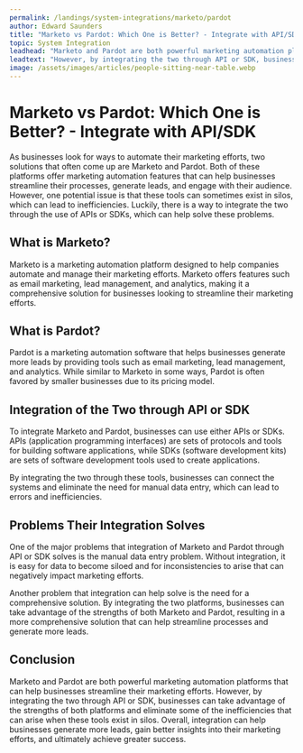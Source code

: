 ```yaml
---
permalink: /landings/system-integrations/marketo/pardot
author: Edward Saunders
title: "Marketo vs Pardot: Which One is Better? - Integrate with API/SDK"
topic: System Integration
leadhead: "Marketo and Pardot are both powerful marketing automation platforms that can help businesses streamline their marketing efforts"
leadtext: "However, by integrating the two through API or SDK, businesses can take advantage of the strengths of both platforms and eliminate some of the inefficiencies that can arise when these tools exist in silos. Overall, integration can help businesses generate more leads, gain better insights into their marketing efforts, and ultimately achieve greater success."
image: /assets/images/articles/people-sitting-near-table.webp
---
```

<div class="arttext">	<h1>Marketo vs Pardot: Which One is Better? - Integrate with API/SDK</h1>
	<p>
		As businesses look for ways to automate their marketing efforts, two solutions that often come up are Marketo and Pardot. Both of these platforms offer marketing automation features that can help businesses streamline their processes, generate leads, and engage with their audience. However, one potential issue is that these tools can sometimes exist in silos, which can lead to inefficiencies. Luckily, there is a way to integrate the two through the use of APIs or SDKs, which can help solve these problems.
	</p>
	<h2>What is Marketo?</h2>
	<p>
		Marketo is a marketing automation platform designed to help companies automate and manage their marketing efforts. Marketo offers features such as email marketing, lead management, and analytics, making it a comprehensive solution for businesses looking to streamline their marketing efforts.
	</p>
	<h2>What is Pardot?</h2>
	<p>
		Pardot is a marketing automation software that helps businesses generate more leads by providing tools such as email marketing, lead management, and analytics. While similar to Marketo in some ways, Pardot is often favored by smaller businesses due to its pricing model.
	</p>
	<h2>Integration of the Two through API or SDK</h2>
	<p>
		To integrate Marketo and Pardot, businesses can use either APIs or SDKs. APIs (application programming interfaces) are sets of protocols and tools for building software applications, while SDKs (software development kits) are sets of software development tools used to create applications.
	</p>
	<p>
		By integrating the two through these tools, businesses can connect the systems and eliminate the need for manual data entry, which can lead to errors and inefficiencies.
	</p>
	<h2>Problems Their Integration Solves</h2>
	<p>
		One of the major problems that integration of Marketo and Pardot through API or SDK solves is the manual data entry problem. Without integration, it is easy for data to become siloed and for inconsistencies to arise that can negatively impact marketing efforts.
	</p>
	<p>
		Another problem that integration can help solve is the need for a comprehensive solution. By integrating the two platforms, businesses can take advantage of the strengths of both Marketo and Pardot, resulting in a more comprehensive solution that can help streamline processes and generate more leads.
	</p>
	<h2>Conclusion</h2>
	<p>
		Marketo and Pardot are both powerful marketing automation platforms that can help businesses streamline their marketing efforts. However, by integrating the two through API or SDK, businesses can take advantage of the strengths of both platforms and eliminate some of the inefficiencies that can arise when these tools exist in silos. Overall, integration can help businesses generate more leads, gain better insights into their marketing efforts, and ultimately achieve greater success.
	</p>
</div>